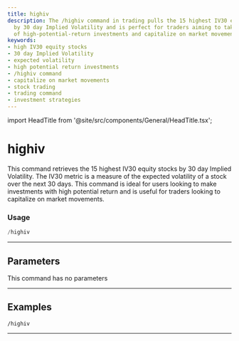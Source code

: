 ```yaml
---
title: highiv
description: The /highiv command in trading pulls the 15 highest IV30 equity stocks
  by 30 day Implied Volatility and is perfect for traders aiming to take advantage
  of high-potential-return investments and capitalize on market movements.
keywords:
- high IV30 equity stocks
- 30 day Implied Volatility
- expected volatility
- high potential return investments
- /highiv command
- capitalize on market movements
- stock trading
- trading command
- investment strategies
---
```


import HeadTitle from '@site/src/components/General/HeadTitle.tsx';

<HeadTitle title="highiv - Options - Telegram - Reference | OpenBB Bot Docs" />

# highiv

This command retrieves the 15 highest IV30 equity stocks by 30 day Implied Volatility. The IV30 metric is a measure of the expected volatility of a stock over the next 30 days. This command is ideal for users looking to make investments with high potential return and is useful for traders looking to capitalize on market movements.

### Usage

```python wordwrap
/highiv
```

---

## Parameters

This command has no parameters



---

## Examples

```
/highiv
```
---
